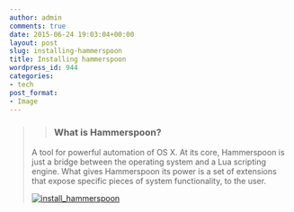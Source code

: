 ```yaml
---
author: admin
comments: true
date: 2015-06-24 19:03:04+00:00
layout: post
slug: installing-hammerspoon
title: Installing hammerspoon
wordpress_id: 944
categories:
- tech
post_format:
- Image
---
```


<blockquote>

> 
> ### What is Hammerspoon?
> 
> 
A tool for powerful automation of OS X. At its core, Hammerspoon is just a bridge between the operating system and a Lua scripting engine. What gives Hammerspoon its power is a set of extensions that expose specific pieces of system functionality, to the user.

[![install_hammerspoon](http://stephen.yearl.us/wp-content/uploads/2015/06/install_hammerspoon-1024x812.png)](http://stephen.yearl.us/wp-content/uploads/2015/06/install_hammerspoon.png)</blockquote>
